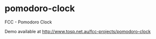 # pomodoro-clock
FCC - Pomodoro Clock

Demo available at http://www.tosp.net.au/fcc-projects/pomodoro-clock
